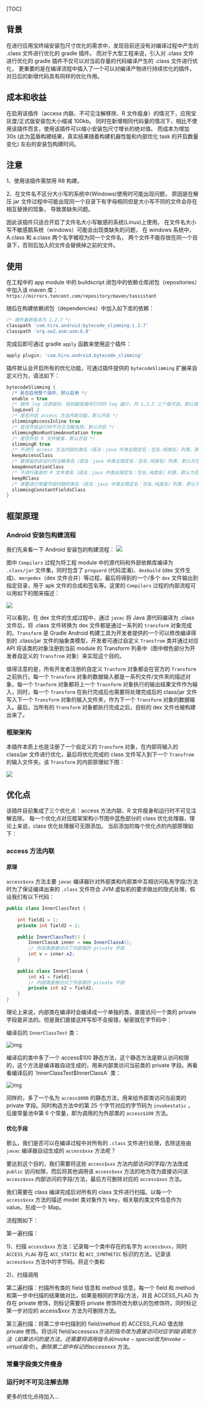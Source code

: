 [TOC]

## 背景

在进行应用宝终端安装包尺寸优化的需求中，发现目前还没有对编译过程中产生的 .class 文件进行优化的 gradle 插件。
而对于大型工程来说，引入对 .class 文件进行优化的 gradle 插件不仅可以对当前存量的代码编译产生的 .class 文件进行优化，
更重要的是在编译流程中插入了一个可以对编译产物进行持续优化的插件，对日后的新增代码具有同样的优化作用。

## 成本和收益
在启用该插件（access 内联、不可见注解移除、R 文件瘦身）的情况下，应用宝灰度/正式版安装包大小缩减 100kb。
同时在新增相同代码量的情况下，相比不使用该插件而言，使用该插件可以缩小安装包尺寸增长的绝对值。
而成本为增加 30s (此为蓝盾构建结果，真实结果随着构建机器性能和内部优化 task 的开启数量变化) 左右的安装包构建时间。

## 注意

1、使用该插件需禁用 R8 构建。

2、在文件名不区分大小写的系统中(Windows)使用时可能出现问题，
原因是在解压 jar 文件过程中可能出现同一个目录下有字母相同但是大小写不同的文件会存在相互替换的现象，
导致类缺失问题。

因此该插件只适合开启了文件名大小写敏感的系统(Linux)上使用。
在文件名大小写不敏感鹅系统（windows）可能会出现类缺失的问题，
在 windows 系统中，A.class 和 a.class 两个名字被视为同一个文件名，
两个文件不能存放在同一个目录下，否则后加入的文件会替换掉之前的文件。

## 使用
在工程中的 app module 中的 buildscript 闭包中的依赖仓库闭包（repositories）中加入该 maven 库：
`https://mirrors.tencent.com/repository/maven/tassistant`

随后在构建依赖闭包（dependencies）中加入如下库的依赖：
```groovy
/* 插件最新版本为 1.2.7 */
classpath 'com.hiro.android:bytecode_slimming:1.2.7'
classpath 'org.ow2.asm:asm:6.0'
```
完成后即可通过 gradle `apply` 函数来使用这个插件：
```groovy
apply plugin: 'com.hiro.android.bytecode_slimming'
```

插件默认会开启所有的优化功能，可通过插件提供的 `bytecodeSlimming` 扩展来自定义行为，语法如下：
```groovy
bytecodeSlimming {
  /* 是否启用整个插件，默认启用 */
  enable = true
  /* 插件 log 过滤级别，级别越高插件打印的 log 越少，共 1,2,3 三个值可选，默认值为 2 */
  logLevel 2
  /* 是否开启 access 方法内联功能，默认开启 */
  slimmingAccessInline true
  /* 是否开启运行时不可见注解去除，默认开启 */
  slimmingNonRuntimeAnnotation true
  /* 是否开启 R 文件瘦身，默认开启 */
  slimmingR true
  /* 不进行 access 方法内联的类名（语法：java 中类全限定名：包名.纯类名）列表，默认为空 */
  keepAccessClass
  /* 要保留的非运行时注解类名（语法：java 中类全限定名：包名.纯类名）列表，默认为空 */
  keepAnnotationClass
  /* 不进行瘦身的 R 文件类名（语法：java 中类全限定名：包名.纯类名）列表，默认为空 */
  keepRClass
  /* 需要进行常量字段内联的类名（语法：java 中类全限定名：包名.纯类名）列表，默认为空列表 */
  slimmingConstantFieldsClass
}
```

## 框架原理

### Android 安装包构建流程

我们先来看一下 Android 安装包的构建流程：
![](./1.png)

图中 `Compilers` 过程为将工程 module 中的源代码和外部依赖库编译为 `.class/jar` 文件集，同时包含了 `proguard` (代码混淆)、`dexbuild` (dex 文件生成)、`mergedex`（dex 文件合并）等过程，最后将得到的一个/多个 `dex` 文件输出到指定目录，用于 apk 文件的合成和签名等。这里的 `Compilers` 过程的内部流程可以用如下的图来描述：

![](./2.png)



可以看到，在 dex 文件的生成过程中，通过 `javac` 将 Java 源代码编译为 .class 文件后，将 .class 文件转换为 dex 文件都是通过一系列的 `transform` 对象完成的。`Transform` 是 Gradle Android 构建工具为开发者提供的一个可以修改编译得到的 .class/jar 文件的抽象类模型，开发者可通过自定义 `Transfrom` 类并通过对应 API 将该类的对象注册到当前 module 的 Transform 列表中（图中橙色部分为开发者自定义的 `Transfrom` 对象）来实现这个目的。

值得注意的是，所有开发者注册的自定义 `Tranform` 对象都会在官方的 `Transform` 之前执行。每一个 `Transform` 对象的数据输入都是一系列文件/文件夹的描述对象，每一个 `Tranform` 对象都将上一个 `Trasnform` 对象执行的输出结果文件作为输入，同时，每一个 `Transform` 在执行完成后也需要将处理完成后的 class/jar 文件写入下一个 `Transform` 对象的输入文件夹，作为下一个 `Transform` 对象的数据输入。最后，当所有的 `Transform` 对象都执行完成之后，目标的 dex 文件也被构建出来了。 

### 框架架构

本插件本质上也是注册了一个自定义的 `Transform` 对象，在内部将输入的 class/jar 文件进行优化，最后将优化完成的 class 文件写入到下一个 `Transfrom` 的输入文件夹。该 `Transform` 的内部原理如下图：

![](./3.png)



## 优化点
该插件目前集成了三个优化点：access 方法内联、R 文件瘦身和运行时不可见注解去除。
每一个优化点对应框架架构小节图中蓝色部分的 class 优化处理器，理论上来说，class 优化处理器可无限添加。
当前添加的每个优化点的内部原理如下：

### access 方法内联

#### 原理

`access$xxx` 方法主要 `javac` 编译器针对外部类和内部类中互相访问私有字段/方法时为了保证编译出来的 `.class` 文件符合 JVM 虚拟机的要求做出的隐式处理，假设我们有以下代码：

```java
public class InnerClassTest {
     
    int field1 = 1;
    private int field2 = 2;
     
    public InnerClassTest() {
        InnerClassA inner = new InnerClassA();
        // 外部类直接访问了内部类的 private 字段
        int v = inner.x2;
    }
     
    public class InnerClassA {
        int x1 = field1;
        // 内部类直接访问了外部类的 private 字段
        private int x2 = field2;
    }
}
```

理论上来说，内部类在编译时会编译成一个单独的类，直接访问一个类的 private 字段是非法的。但是我们直接这样写却不会报错，秘密就在字节码中：

编译后的  `InnerClassTest` 类：

![img](./4.png)

编译后的类中多了一个 access$100 静态方法，这个静态方法是默认访问权限的，这个方法是编译器自动生成的，用来内部类访问当前类的 private 字段。再看看编译后的 `InnerClassTest$InnerClassA` 类：

![img](./5.png)



同样的，多了一个名为 `access$000` 的静态方法，用来给外部类访问当前类的 private 字段。同时构造方法中的第 25 个字节对应的字节码为 `invokestatic` ，后接常量池中第 6 个常量，即为调用的为外部类的 `access$100` 方法。

#### 优化手段

那么，我们是否可以在编译过程中对所有的 `.class` 文件进行处理，去除这些由 `javac` 编译器自动生成的 `access$xxx` 方法呢？

要达到这个目的，我们需要将这些 `access$xxx` 方法内部访问的字段/方法改成 `public` 访问权限，而后将其他调用该 `access$xxx` 方法的地方改为直接访问该 `access$xxx` 内部访问的字段/方法，最后方可删除对应的 `access$xxx` 方法。

我们需要在 class 编译完成后对所有的 class 文件进行扫描。以每一个 `access$xxx` 方法的描述 model 类对象作为 key，相关联的类文件信息作为 value。形成一个 Map。

流程图如下：





第一遍扫描：

1)、扫描 `access$xxx` 方法：记录每一个类中存在的名字为 `access$xxx`，同时 `ACCESS_FLAG` 存在 `ACC_STATIC` 和 `ACC_SYNTHETIC` 标识的方法，记录该 `access$xxx` 方法中的字节码。将这个类和

2)、扫描调用

第二遍扫描：扫描所有类的 field 信息和 method 信息，每一个 field 和 method 和第一步中扫描的结果做对比，如果是相同的字段/方法，并且 ACCESS_FLAG 为存在 private 修饰，则标记需要将 private 修饰符改为默认的包修饰符。同时标记第一步对应的 access$xxx 方法为可删除方法。

第三遍扫描：将第二步中扫描到的 field/method 的 ACCESS_FLAG 值去除 private 修饰。将访问 field/access$xxx 方法的指令改为直接访问对应字段/调用方法（如果访问的是方法，还需要将调用指令从 invoke-special 改为 invoke-virtual 指令）。删除第二部中标记的 access$xxx 方法。

### 常量字段类文件瘦身



### 运行时不可见注解去除



更多的优化点待加入...


